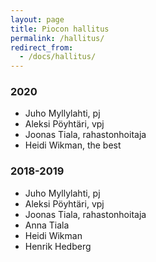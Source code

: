 ```yaml
---
layout: page
title: Piocon hallitus
permalink: /hallitus/
redirect_from:
  - /docs/hallitus/
---
```


### 2020

- Juho Myllylahti, pj
- Aleksi Pöyhtäri, vpj
- Joonas Tiala, rahastonhoitaja
- Heidi Wikman, the best

### 2018-2019

- Juho Myllylahti, pj
- Aleksi Pöyhtäri, vpj
- Joonas Tiala, rahastonhoitaja
- Anna Tiala
- Heidi Wikman
- Henrik Hedberg
